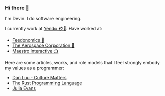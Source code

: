 ### Hi there 👋

I'm Devin. I do software engineering. 

I currently work at [Yendo 💳🚙](https://www.yendo.com/). Have worked at:

* [Feedonomics 🛒](https://feedonomics.com/)
* [The Aerospace Corporation 🚀](https://aerospace.org/)
* [Maestro Interactive 📺](https://www.maestro.io/)

Here are some articles, works, and role models that I feel strongly embody my values as a programmer:

* [Dan Luu - Culture Matters](https://danluu.com/culture/)
* [The Rust Programming Language](https://doc.rust-lang.org/book/ch00-00-introduction.html)
* [Julia Evans](https://jvns.ca/)
